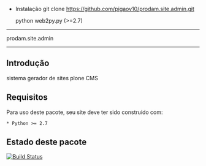
- Instalação
	git clone https://github.com/pigaov10/prodam.site.admin.git

	python web2py.py (>=2.7)

*******************************************************************
prodam.site.admin
*******************************************************************

Introdução
----------

sistema gerador de sites plone CMS

Requisitos
----------

Para uso deste pacote, seu site deve ter sido construído com:

    * Python >= 2.7


Estado deste pacote
-------------------

[![Build Status](https://travis-ci.org/pigaov10/prodam.site.admin.svg?branch=master)](https://travis-ci.org/pigaov10/prodam.site.admin)

